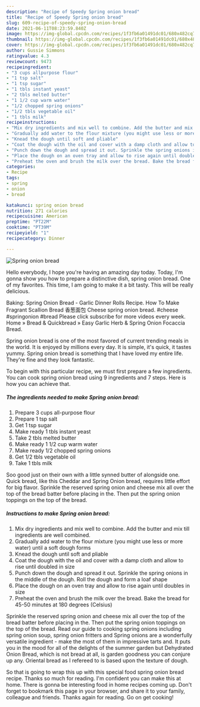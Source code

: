```yaml
---
description: "Recipe of Speedy Spring onion bread"
title: "Recipe of Speedy Spring onion bread"
slug: 609-recipe-of-speedy-spring-onion-bread
date: 2021-06-11T08:23:59.840Z
image: https://img-global.cpcdn.com/recipes/1f3fb6a01491dc01/680x482cq70/spring-onion-bread-recipe-main-photo.jpg
thumbnail: https://img-global.cpcdn.com/recipes/1f3fb6a01491dc01/680x482cq70/spring-onion-bread-recipe-main-photo.jpg
cover: https://img-global.cpcdn.com/recipes/1f3fb6a01491dc01/680x482cq70/spring-onion-bread-recipe-main-photo.jpg
author: Gussie Simmons
ratingvalue: 4.3
reviewcount: 9473
recipeingredient:
- "3 cups allpurpose flour"
- "1 tsp salt"
- "1 tsp sugar"
- "1 tbls instant yeast"
- "2 tbls melted butter"
- "1 1/2 cup warm water"
- "1/2 chopped spring onions"
- "1/2 tbls vegetable oil"
- "1 tbls milk"
recipeinstructions:
- "Mix dry ingredients and mix well to combine. Add the butter and mix till ingredients are well combined."
- "Gradually add water to the flour mixture (you might use less or more water) until a soft dough forms"
- "Knead the dough until soft and pliable"
- "Coat the dough with the oil and cover with a damp cloth and allow to rise until doubled in size"
- "Punch down the dough and spread it out. Sprinkle the spring onions in the middle of the dough. Roll the dough and form a loaf shape"
- "Place the dough on an oven tray and allow to rise again until doubles in size"
- "Preheat the oven and brush the milk over the bread. Bake the bread for 45-50 minutes at 180 degrees (Celsius)"
categories:
- Recipe
tags:
- spring
- onion
- bread

katakunci: spring onion bread 
nutrition: 271 calories
recipecuisine: American
preptime: "PT22M"
cooktime: "PT39M"
recipeyield: "1"
recipecategory: Dinner

---
```



![Spring onion bread](https://img-global.cpcdn.com/recipes/1f3fb6a01491dc01/680x482cq70/spring-onion-bread-recipe-main-photo.jpg)

Hello everybody, I hope you're having an amazing day today. Today, I'm gonna show you how to prepare a distinctive dish, spring onion bread. One of my favorites. This time, I am going to make it a bit tasty. This will be really delicious.

Baking: Spring Onion Bread - Garlic Dinner Rolls Recipe. How To Make Fragrant Scallion Bread 香葱面包 Cheese spring onion bread. #cheese #springonion #bread Please click subscribe for more videos every week. Home » Bread &amp; Quickbread » Easy Garlic Herb &amp; Spring Onion Focaccia Bread.

Spring onion bread is one of the most favored of current trending meals in the world. It is enjoyed by millions every day. It is simple, it's quick, it tastes yummy. Spring onion bread is something that I have loved my entire life. They're fine and they look fantastic.


To begin with this particular recipe, we must first prepare a few ingredients. You can cook spring onion bread using 9 ingredients and 7 steps. Here is how you can achieve that.

<!--inarticleads1-->

##### The ingredients needed to make Spring onion bread:

1. Prepare 3 cups all-purpose flour
1. Prepare 1 tsp salt
1. Get 1 tsp sugar
1. Make ready 1 tbls instant yeast
1. Take 2 tbls melted butter
1. Make ready 1 1/2 cup warm water
1. Make ready 1/2 chopped spring onions
1. Get 1/2 tbls vegetable oil
1. Take 1 tbls milk


Soo good just on their own with a little synned butter of alongside one. Quick bread, like this Cheddar and Spring Onion bread, requires little effort for big flavor. Sprinkle the reserved spring onion and cheese mix all over the top of the bread batter before placing in the. Then put the spring onion toppings on the top of the bread. 

<!--inarticleads2-->

##### Instructions to make Spring onion bread:

1. Mix dry ingredients and mix well to combine. Add the butter and mix till ingredients are well combined.
1. Gradually add water to the flour mixture (you might use less or more water) until a soft dough forms
1. Knead the dough until soft and pliable
1. Coat the dough with the oil and cover with a damp cloth and allow to rise until doubled in size
1. Punch down the dough and spread it out. Sprinkle the spring onions in the middle of the dough. Roll the dough and form a loaf shape
1. Place the dough on an oven tray and allow to rise again until doubles in size
1. Preheat the oven and brush the milk over the bread. Bake the bread for 45-50 minutes at 180 degrees (Celsius)


Sprinkle the reserved spring onion and cheese mix all over the top of the bread batter before placing in the. Then put the spring onion toppings on the top of the bread. Read our guide to cooking spring onions including spring onion soup, spring onion fritters and Spring onions are a wonderfully versatile ingredient - make the most of them in impressive tarts and. It puts you in the mood for all of the delights of the summer garden but Dehydrated Onion Bread, which is not bread at all, is garden goodness you can conjure up any. Oriental bread as I refereed to is based upon the texture of dough. 

So that is going to wrap this up with this special food spring onion bread recipe. Thanks so much for reading. I'm confident you can make this at home. There is gonna be interesting food in home recipes coming up. Don't forget to bookmark this page in your browser, and share it to your family, colleague and friends. Thanks again for reading. Go on get cooking!
